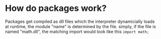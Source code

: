 # How do packages work?
Packages get compiled as dll files which the interpreter dynamicially loads at runtime, the module "name" is determined by the file. simply, if the file is named "math.dll", the matching import would look like this `import math;`
